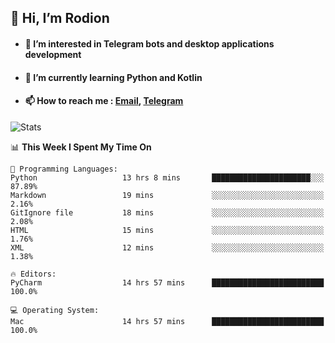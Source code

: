## 👋 Hi, I’m Rodion
- #### 👀 I’m interested in Telegram bots and desktop applications development
- #### 🌱 I’m currently learning Python and Kotlin
- #### 📫 How to reach me : [Email](mailto:me@lavn.ml), [Telegram](https://t.me/fast_geek)

![Stats](https://github-readme-stats.vercel.app/api?username=fast-geek&show_icons=true&theme=react&hide=issues&count_private=true&layout=compact)


<!--START_SECTION:waka-->
📊 **This Week I Spent My Time On** 

```text
💬 Programming Languages: 
Python                   13 hrs 8 mins       ██████████████████████░░░   87.89% 
Markdown                 19 mins             ░░░░░░░░░░░░░░░░░░░░░░░░░   2.16% 
GitIgnore file           18 mins             ░░░░░░░░░░░░░░░░░░░░░░░░░   2.08% 
HTML                     15 mins             ░░░░░░░░░░░░░░░░░░░░░░░░░   1.76% 
XML                      12 mins             ░░░░░░░░░░░░░░░░░░░░░░░░░   1.38%

🔥 Editors: 
PyCharm                  14 hrs 57 mins      █████████████████████████   100.0%

💻 Operating System: 
Mac                      14 hrs 57 mins      █████████████████████████   100.0%

```


<!--END_SECTION:waka-->
